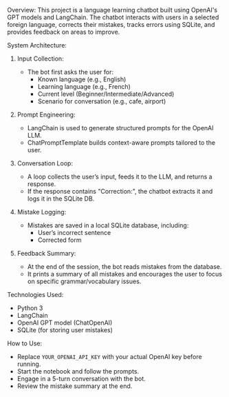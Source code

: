 Overview:
This project is a language learning chatbot built using OpenAI's GPT models and LangChain.
The chatbot interacts with users in a selected foreign language, corrects their mistakes,
tracks errors using SQLite, and provides feedback on areas to improve.

System Architecture:

1. Input Collection:
   - The bot first asks the user for:
     - Known language (e.g., English)
     - Learning language (e.g., French)
     - Current level (Beginner/Intermediate/Advanced)
     - Scenario for conversation (e.g., cafe, airport)

2. Prompt Engineering:
   - LangChain is used to generate structured prompts for the OpenAI LLM.
   - ChatPromptTemplate builds context-aware prompts tailored to the user.

3. Conversation Loop:
   - A loop collects the user’s input, feeds it to the LLM, and returns a response.
   - If the response contains "Correction:", the chatbot extracts it and logs it in the SQLite DB.

4. Mistake Logging:
   - Mistakes are saved in a local SQLite database, including:
     - User’s incorrect sentence
     - Corrected form

5. Feedback Summary:
   - At the end of the session, the bot reads mistakes from the database.
   - It prints a summary of all mistakes and encourages the user to focus on specific grammar/vocabulary issues.

Technologies Used:
- Python 3
- LangChain
- OpenAI GPT model (ChatOpenAI)
- SQLite (for storing user mistakes)

How to Use:
- Replace `YOUR_OPENAI_API_KEY` with your actual OpenAI key before running.
- Start the notebook and follow the prompts.
- Engage in a 5-turn conversation with the bot.
- Review the mistake summary at the end.
